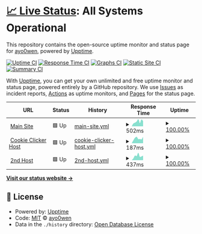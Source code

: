# [📈 Live Status](https://status.ohwen.gay): <!--live status--> **All Systems Operational**

This repository contains the open-source uptime monitor and status page for [ayo0wen](https://status.ohwen.gay), powered by [Upptime](https://github.com/upptime/upptime).

[![Uptime CI](https://github.com/ayo0wen/ohwegayuptime/workflows/Uptime%20CI/badge.svg)](https://github.com/ayo0wen/ohwegayuptime/actions?query=workflow%3A%22Uptime+CI%22)
[![Response Time CI](https://github.com/ayo0wen/ohwegayuptime/workflows/Response%20Time%20CI/badge.svg)](https://github.com/ayo0wen/ohwegayuptime/actions?query=workflow%3A%22Response+Time+CI%22)
[![Graphs CI](https://github.com/ayo0wen/ohwegayuptime/workflows/Graphs%20CI/badge.svg)](https://github.com/ayo0wen/ohwegayuptime/actions?query=workflow%3A%22Graphs+CI%22)
[![Static Site CI](https://github.com/ayo0wen/ohwegayuptime/workflows/Static%20Site%20CI/badge.svg)](https://github.com/ayo0wen/ohwegayuptime/actions?query=workflow%3A%22Static+Site+CI%22)
[![Summary CI](https://github.com/ayo0wen/ohwegayuptime/workflows/Summary%20CI/badge.svg)](https://github.com/ayo0wen/ohwegayuptime/actions?query=workflow%3A%22Summary+CI%22)

With [Upptime](https://upptime.js.org), you can get your own unlimited and free uptime monitor and status page, powered entirely by a GitHub repository. We use [Issues](https://github.com/ayo0wen/ohwegayuptime/issues) as incident reports, [Actions](https://github.com/ayo0wen/ohwegayuptime/actions) as uptime monitors, and [Pages](https://status.ohwen.gay) for the status page.

<!--start: status pages-->
<!-- This summary is generated by Upptime (https://github.com/upptime/upptime) -->
<!-- Do not edit this manually, your changes will be overwritten -->
<!-- prettier-ignore -->
| URL | Status | History | Response Time | Uptime |
| --- | ------ | ------- | ------------- | ------ |
| <img alt="" src="https://favicons.githubusercontent.com/www.ohwen.gay" height="13"> [Main Site](http://www.ohwen.gay) | 🟩 Up | [main-site.yml](https://github.com/ayo0wen/ohwegayuptime/commits/HEAD/history/main-site.yml) | <details><summary><img alt="Response time graph" src="./graphs/main-site/response-time-week.png" height="20"> 502ms</summary><br><a href="https://status.ohwen.gay/history/main-site"><img alt="Response time 573" src="https://img.shields.io/endpoint?url=https%3A%2F%2Fraw.githubusercontent.com%2Fayo0wen%2Fohwegayuptime%2FHEAD%2Fapi%2Fmain-site%2Fresponse-time.json"></a><br><a href="https://status.ohwen.gay/history/main-site"><img alt="24-hour response time 553" src="https://img.shields.io/endpoint?url=https%3A%2F%2Fraw.githubusercontent.com%2Fayo0wen%2Fohwegayuptime%2FHEAD%2Fapi%2Fmain-site%2Fresponse-time-day.json"></a><br><a href="https://status.ohwen.gay/history/main-site"><img alt="7-day response time 502" src="https://img.shields.io/endpoint?url=https%3A%2F%2Fraw.githubusercontent.com%2Fayo0wen%2Fohwegayuptime%2FHEAD%2Fapi%2Fmain-site%2Fresponse-time-week.json"></a><br><a href="https://status.ohwen.gay/history/main-site"><img alt="30-day response time 769" src="https://img.shields.io/endpoint?url=https%3A%2F%2Fraw.githubusercontent.com%2Fayo0wen%2Fohwegayuptime%2FHEAD%2Fapi%2Fmain-site%2Fresponse-time-month.json"></a><br><a href="https://status.ohwen.gay/history/main-site"><img alt="1-year response time 573" src="https://img.shields.io/endpoint?url=https%3A%2F%2Fraw.githubusercontent.com%2Fayo0wen%2Fohwegayuptime%2FHEAD%2Fapi%2Fmain-site%2Fresponse-time-year.json"></a></details> | <details><summary><a href="https://status.ohwen.gay/history/main-site">100.00%</a></summary><a href="https://status.ohwen.gay/history/main-site"><img alt="All-time uptime 99.96%" src="https://img.shields.io/endpoint?url=https%3A%2F%2Fraw.githubusercontent.com%2Fayo0wen%2Fohwegayuptime%2FHEAD%2Fapi%2Fmain-site%2Fuptime.json"></a><br><a href="https://status.ohwen.gay/history/main-site"><img alt="24-hour uptime 100.00%" src="https://img.shields.io/endpoint?url=https%3A%2F%2Fraw.githubusercontent.com%2Fayo0wen%2Fohwegayuptime%2FHEAD%2Fapi%2Fmain-site%2Fuptime-day.json"></a><br><a href="https://status.ohwen.gay/history/main-site"><img alt="7-day uptime 100.00%" src="https://img.shields.io/endpoint?url=https%3A%2F%2Fraw.githubusercontent.com%2Fayo0wen%2Fohwegayuptime%2FHEAD%2Fapi%2Fmain-site%2Fuptime-week.json"></a><br><a href="https://status.ohwen.gay/history/main-site"><img alt="30-day uptime 99.89%" src="https://img.shields.io/endpoint?url=https%3A%2F%2Fraw.githubusercontent.com%2Fayo0wen%2Fohwegayuptime%2FHEAD%2Fapi%2Fmain-site%2Fuptime-month.json"></a><br><a href="https://status.ohwen.gay/history/main-site"><img alt="1-year uptime 99.96%" src="https://img.shields.io/endpoint?url=https%3A%2F%2Fraw.githubusercontent.com%2Fayo0wen%2Fohwegayuptime%2FHEAD%2Fapi%2Fmain-site%2Fuptime-year.json"></a></details>
| <img alt="" src="https://favicons.githubusercontent.com/cookie.ohwen.gay" height="13"> [Cookie Clicker Host](http://cookie.ohwen.gay) | 🟩 Up | [cookie-clicker-host.yml](https://github.com/ayo0wen/ohwegayuptime/commits/HEAD/history/cookie-clicker-host.yml) | <details><summary><img alt="Response time graph" src="./graphs/cookie-clicker-host/response-time-week.png" height="20"> 187ms</summary><br><a href="https://status.ohwen.gay/history/cookie-clicker-host"><img alt="Response time 192" src="https://img.shields.io/endpoint?url=https%3A%2F%2Fraw.githubusercontent.com%2Fayo0wen%2Fohwegayuptime%2FHEAD%2Fapi%2Fcookie-clicker-host%2Fresponse-time.json"></a><br><a href="https://status.ohwen.gay/history/cookie-clicker-host"><img alt="24-hour response time 249" src="https://img.shields.io/endpoint?url=https%3A%2F%2Fraw.githubusercontent.com%2Fayo0wen%2Fohwegayuptime%2FHEAD%2Fapi%2Fcookie-clicker-host%2Fresponse-time-day.json"></a><br><a href="https://status.ohwen.gay/history/cookie-clicker-host"><img alt="7-day response time 187" src="https://img.shields.io/endpoint?url=https%3A%2F%2Fraw.githubusercontent.com%2Fayo0wen%2Fohwegayuptime%2FHEAD%2Fapi%2Fcookie-clicker-host%2Fresponse-time-week.json"></a><br><a href="https://status.ohwen.gay/history/cookie-clicker-host"><img alt="30-day response time 196" src="https://img.shields.io/endpoint?url=https%3A%2F%2Fraw.githubusercontent.com%2Fayo0wen%2Fohwegayuptime%2FHEAD%2Fapi%2Fcookie-clicker-host%2Fresponse-time-month.json"></a><br><a href="https://status.ohwen.gay/history/cookie-clicker-host"><img alt="1-year response time 192" src="https://img.shields.io/endpoint?url=https%3A%2F%2Fraw.githubusercontent.com%2Fayo0wen%2Fohwegayuptime%2FHEAD%2Fapi%2Fcookie-clicker-host%2Fresponse-time-year.json"></a></details> | <details><summary><a href="https://status.ohwen.gay/history/cookie-clicker-host">100.00%</a></summary><a href="https://status.ohwen.gay/history/cookie-clicker-host"><img alt="All-time uptime 100.00%" src="https://img.shields.io/endpoint?url=https%3A%2F%2Fraw.githubusercontent.com%2Fayo0wen%2Fohwegayuptime%2FHEAD%2Fapi%2Fcookie-clicker-host%2Fuptime.json"></a><br><a href="https://status.ohwen.gay/history/cookie-clicker-host"><img alt="24-hour uptime 100.00%" src="https://img.shields.io/endpoint?url=https%3A%2F%2Fraw.githubusercontent.com%2Fayo0wen%2Fohwegayuptime%2FHEAD%2Fapi%2Fcookie-clicker-host%2Fuptime-day.json"></a><br><a href="https://status.ohwen.gay/history/cookie-clicker-host"><img alt="7-day uptime 100.00%" src="https://img.shields.io/endpoint?url=https%3A%2F%2Fraw.githubusercontent.com%2Fayo0wen%2Fohwegayuptime%2FHEAD%2Fapi%2Fcookie-clicker-host%2Fuptime-week.json"></a><br><a href="https://status.ohwen.gay/history/cookie-clicker-host"><img alt="30-day uptime 100.00%" src="https://img.shields.io/endpoint?url=https%3A%2F%2Fraw.githubusercontent.com%2Fayo0wen%2Fohwegayuptime%2FHEAD%2Fapi%2Fcookie-clicker-host%2Fuptime-month.json"></a><br><a href="https://status.ohwen.gay/history/cookie-clicker-host"><img alt="1-year uptime 100.00%" src="https://img.shields.io/endpoint?url=https%3A%2F%2Fraw.githubusercontent.com%2Fayo0wen%2Fohwegayuptime%2FHEAD%2Fapi%2Fcookie-clicker-host%2Fuptime-year.json"></a></details>
| <img alt="" src="https://favicons.githubusercontent.com/2nd.ohwen.gay" height="13"> [2nd Host](https://2nd.ohwen.gay) | 🟩 Up | [2nd-host.yml](https://github.com/ayo0wen/ohwegayuptime/commits/HEAD/history/2nd-host.yml) | <details><summary><img alt="Response time graph" src="./graphs/2nd-host/response-time-week.png" height="20"> 437ms</summary><br><a href="https://status.ohwen.gay/history/2nd-host"><img alt="Response time 380" src="https://img.shields.io/endpoint?url=https%3A%2F%2Fraw.githubusercontent.com%2Fayo0wen%2Fohwegayuptime%2FHEAD%2Fapi%2F2nd-host%2Fresponse-time.json"></a><br><a href="https://status.ohwen.gay/history/2nd-host"><img alt="24-hour response time 473" src="https://img.shields.io/endpoint?url=https%3A%2F%2Fraw.githubusercontent.com%2Fayo0wen%2Fohwegayuptime%2FHEAD%2Fapi%2F2nd-host%2Fresponse-time-day.json"></a><br><a href="https://status.ohwen.gay/history/2nd-host"><img alt="7-day response time 437" src="https://img.shields.io/endpoint?url=https%3A%2F%2Fraw.githubusercontent.com%2Fayo0wen%2Fohwegayuptime%2FHEAD%2Fapi%2F2nd-host%2Fresponse-time-week.json"></a><br><a href="https://status.ohwen.gay/history/2nd-host"><img alt="30-day response time 381" src="https://img.shields.io/endpoint?url=https%3A%2F%2Fraw.githubusercontent.com%2Fayo0wen%2Fohwegayuptime%2FHEAD%2Fapi%2F2nd-host%2Fresponse-time-month.json"></a><br><a href="https://status.ohwen.gay/history/2nd-host"><img alt="1-year response time 380" src="https://img.shields.io/endpoint?url=https%3A%2F%2Fraw.githubusercontent.com%2Fayo0wen%2Fohwegayuptime%2FHEAD%2Fapi%2F2nd-host%2Fresponse-time-year.json"></a></details> | <details><summary><a href="https://status.ohwen.gay/history/2nd-host">100.00%</a></summary><a href="https://status.ohwen.gay/history/2nd-host"><img alt="All-time uptime 99.98%" src="https://img.shields.io/endpoint?url=https%3A%2F%2Fraw.githubusercontent.com%2Fayo0wen%2Fohwegayuptime%2FHEAD%2Fapi%2F2nd-host%2Fuptime.json"></a><br><a href="https://status.ohwen.gay/history/2nd-host"><img alt="24-hour uptime 100.00%" src="https://img.shields.io/endpoint?url=https%3A%2F%2Fraw.githubusercontent.com%2Fayo0wen%2Fohwegayuptime%2FHEAD%2Fapi%2F2nd-host%2Fuptime-day.json"></a><br><a href="https://status.ohwen.gay/history/2nd-host"><img alt="7-day uptime 100.00%" src="https://img.shields.io/endpoint?url=https%3A%2F%2Fraw.githubusercontent.com%2Fayo0wen%2Fohwegayuptime%2FHEAD%2Fapi%2F2nd-host%2Fuptime-week.json"></a><br><a href="https://status.ohwen.gay/history/2nd-host"><img alt="30-day uptime 100.00%" src="https://img.shields.io/endpoint?url=https%3A%2F%2Fraw.githubusercontent.com%2Fayo0wen%2Fohwegayuptime%2FHEAD%2Fapi%2F2nd-host%2Fuptime-month.json"></a><br><a href="https://status.ohwen.gay/history/2nd-host"><img alt="1-year uptime 99.98%" src="https://img.shields.io/endpoint?url=https%3A%2F%2Fraw.githubusercontent.com%2Fayo0wen%2Fohwegayuptime%2FHEAD%2Fapi%2F2nd-host%2Fuptime-year.json"></a></details>

<!--end: status pages-->

[**Visit our status website →**](https://status.ohwen.gay)

## 📄 License

- Powered by: [Upptime](https://github.com/upptime/upptime)
- Code: [MIT](./LICENSE) © [ayo0wen](https://status.ohwen.gay)
- Data in the `./history` directory: [Open Database License](https://opendatacommons.org/licenses/odbl/1-0/)
